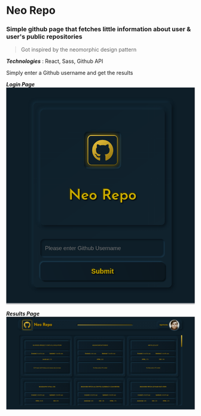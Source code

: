 # Neo Repo

### Simple github page that fetches little information about user & user's public repositories

> Got inspired by the neomorphic design pattern

**_Technologies_** : React, Sass, Github API

Simply enter a Github username and get the results

**_Login Page_**
![Login Page Image](https://github.com/agumusay/github-repositories/raw/master/src/Assets/images/login.png)

**_Results Page_**
![Results Page Image](https://github.com/agumusay/github-repositories/raw/master/src/Assets/images/repositories.png)
